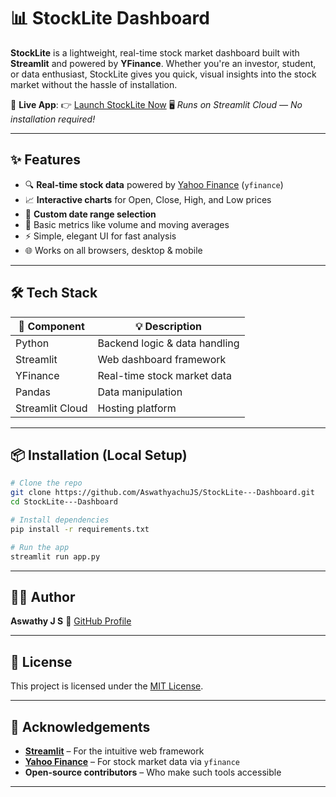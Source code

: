 # 📊 StockLite Dashboard

**StockLite** is a lightweight, real-time stock market dashboard built with **Streamlit** and powered by **YFinance**. Whether you're an investor, student, or data enthusiast, StockLite gives you quick, visual insights into the stock market without the hassle of installation.

🚀 **Live App**:
👉 [Launch StockLite Now](https://stocklite-dashboard.streamlit.app/)
🖥️ *Runs on Streamlit Cloud — No installation required!*

---

## ✨ Features

* 🔍 **Real-time stock data** powered by [Yahoo Finance](https://finance.yahoo.com/) (`yfinance`)
* 📈 **Interactive charts** for Open, Close, High, and Low prices
* 📅 **Custom date range selection**
* 🧮 Basic metrics like volume and moving averages
* ⚡ Simple, elegant UI for fast analysis
* 🌐 Works on all browsers, desktop & mobile

---

## 🛠️ Tech Stack

| 🔧 Component    | 💡 Description                |
| --------------- | ----------------------------- |
| Python          | Backend logic & data handling |
| Streamlit       | Web dashboard framework       |
| YFinance        | Real-time stock market data   |
| Pandas          | Data manipulation             |
| Streamlit Cloud | Hosting platform              |

---

## 📦 Installation (Local Setup)

```bash
# Clone the repo
git clone https://github.com/AswathyachuJS/StockLite---Dashboard.git
cd StockLite---Dashboard

# Install dependencies
pip install -r requirements.txt

# Run the app
streamlit run app.py
```

---

## 👩‍💻 Author

**Aswathy J S**
🔗 [GitHub Profile](https://github.com/AswathyachuJS)

---

## 📄 License

This project is licensed under the [MIT License](LICENSE).

---

## 🙌 Acknowledgements

* **[Streamlit](https://streamlit.io/)** – For the intuitive web framework
* **[Yahoo Finance](https://finance.yahoo.com/)** – For stock market data via `yfinance`
* **Open-source contributors** – Who make such tools accessible

---
